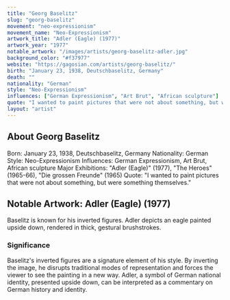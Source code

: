 ```yaml
---
title: "Georg Baselitz"
slug: "georg-baselitz"
movement: "neo-expressionism"
movement_name: "Neo-Expressionism"
artwork_title: "Adler (Eagle) (1977)"
artwork_year: "1977"
notable_artwork: "/images/artists/georg-baselitz-adler.jpg"
background_color: "#f37977"
website: "https://gagosian.com/artists/georg-baselitz/"
birth: "January 23, 1938, Deutschbaselitz, Germany"
death: ""
nationality: "German"
style: "Neo-Expressionism"
influences: ["German Expressionism", "Art Brut", "African sculpture"]
quote: "I wanted to paint pictures that were not about something, but were something themselves."
layout: "artist"
---
```


## About Georg Baselitz

Born: January 23, 1938, Deutschbaselitz, Germany Nationality: German Style: Neo-Expressionism Influences: German Expressionism, Art Brut, African sculpture Major Exhibitions: "Adler (Eagle)" (1977), "The Heroes" (1965-66), "Die grossen Freunde" (1965) Quote: "I wanted to paint pictures that were not about something, but were something themselves."

## Notable Artwork: Adler (Eagle) (1977)

Baselitz is known for his inverted figures. Adler depicts an eagle painted upside down, rendered in thick, gestural brushstrokes.

### Significance

Baselitz's inverted figures are a signature element of his style. By inverting the image, he disrupts traditional modes of representation and forces the viewer to see the painting in a new way. Adler, a symbol of German national identity, presented upside down, can be interpreted as a commentary on German history and identity.
